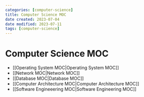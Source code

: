 ```yaml
---
categories: [computer-science]
title: Computer Science MOC
date created: 2023-07-04
date modified: 2023-07-11
tags: [computer-science]
---
```


# Computer Science MOC

- [[Operating System MOC|Operating System MOC]]
- [[Network MOC|Network MOC]]
- [[Database MOC|Database MOC]]
- [[Computer Architecture MOC|Computer Architecture MOC]]
- [[Software Engineeering MOC|Software Engineering MOC]]
